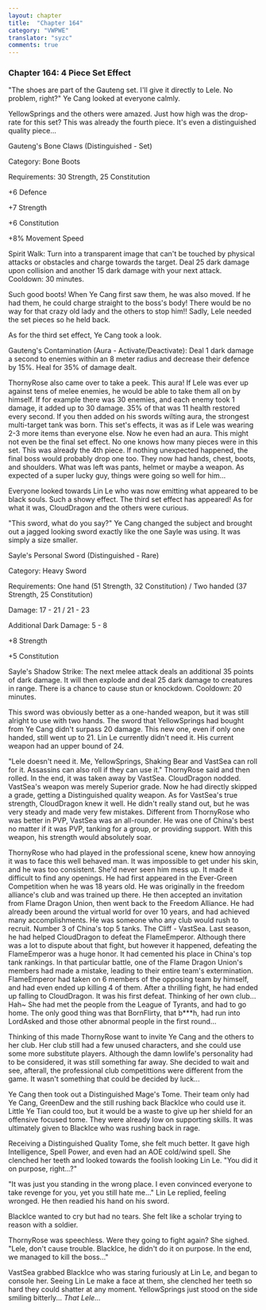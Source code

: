 ```yaml
---
layout: chapter
title:  "Chapter 164"
category: "VWPWE"
translator: "syzc"
comments: true
---
```


### Chapter 164: 4 Piece Set Effect

"The shoes are part of the Gauteng set. I'll give it directly to Lele. No problem, right?" Ye Cang looked at everyone calmly. 

YellowSprings and the others were amazed. Just how high was the drop-rate for this set? This was already the fourth piece. It's even a distinguished quality piece...

Gauteng's Bone Claws (Distinguished - Set)

Category: Bone Boots

Requirements: 30 Strength, 25 Constitution

+6 Defence

+7 Strength

+6 Constitution

+8% Movement Speed

Spirit Walk: Turn into a transparent image that can't be touched by physical attacks or obstacles and charge towards the target. Deal 25 dark damage upon collision and another 15 dark damage with your next attack. Cooldown: 30 minutes.

Such good boots! When Ye Cang first saw them, he was also moved. If he had them, he could charge straight to the boss's body! There would be no way for that crazy old lady and the others to stop him!! Sadly, Lele needed the set pieces so he held back.

As for the third set effect, Ye Cang took a look.

Gauteng's Contamination (Aura - Activate/Deactivate): Deal 1 dark damage a second to enemies within an 8 meter radius and decrease their defence by 15%. Heal for 35% of damage dealt.

ThornyRose also came over to take a peek. This aura! If Lele was ever up against tens of melee enemies, he would be able to take them all on by himself. If for example there was 30 enemies, and each enemy took 1 damage, it added up to 30 damage. 35% of that was 11 health restored every second. If you then added on his swords wilting aura, the strongest multi-target tank was born. This set's effects, it was as if Lele was wearing 2-3 more items than everyone else. Now he even had an aura. This might not even be the final set effect. No one knows how many pieces were in this set. This was already the 4th piece. If nothing unexpected happened, the final boss would probably drop one too. They now had hands, chest, boots, and shoulders. What was left was pants, helmet or maybe a weapon. As expected of a super lucky guy, things were going so well for him...

Everyone looked towards Lin Le who was now emitting what appeared to be black souls. Such a showy effect. The third set effect has appeared! As for what it was, CloudDragon and the others were curious.

"This sword, what do you say?" Ye Cang changed the subject and brought out a jagged looking sword exactly like the one Sayle was using. It was simply a size smaller.

Sayle's Personal Sword (Distinguished - Rare)

Category: Heavy Sword

Requirements: One hand (51 Strength, 32 Constitution) / Two handed (37 Strength, 25 Constitution)

Damage: 17 - 21 / 21 - 23

Additional Dark Damage: 5 - 8

+8 Strength

+5 Constitution

Sayle's Shadow Strike: The next melee attack deals an additional 35 points of dark damage. It will then explode and deal 25 dark damage to creatures in range. There is a chance to cause stun or knockdown. Cooldown: 20 minutes.

This sword was obviously better as a one-handed weapon, but it was still alright to use with two hands. The sword that YellowSprings had bought from Ye Cang didn't surpass 20 damage. This new one, even if only one handed, still went up to 21. Lin Le currently didn't need it. His current weapon had an upper bound of 24. 

"Lele doesn't need it. Me, YellowSprings, Shaking Bear and VastSea can roll for it. Assassins can also roll if they can use it." ThornyRose said and then rolled. In the end, it was taken away by VastSea. CloudDragon nodded. VastSea's weapon was merely Superior grade. Now he had directly skipped a grade, getting a Distinguished quality weapon. As for VastSea's true strength, CloudDragon knew it well. He didn't really stand out, but he was very steady and made very few mistakes. Different from ThornyRose who was better in PVP, VastSea was an all-rounder. He was one of China's best no matter if it was PVP, tanking for a group, or providing support. With this weapon, his strength would absolutely soar.

ThornyRose who had played in the professional scene, knew how annoying it was to face this well behaved man. It was impossible to get under his skin, and he was too consistent. She'd never seen him mess up. It made it difficult to find any openings. He had first appeared in the Ever-Green Competition when he was 18 years old. He was originally in the freedom alliance's club and was trained up there. He then accepted an invitation from Flame Dragon Union, then went back to the Freedom Alliance. He had already been around the virtual world for over 10 years, and had achieved many accomplishments. He was someone who any club would rush to recruit. Number 3 of China's top 5 tanks. The Cliff - VastSea. Last season, he had helped CloudDragon to defeat the FlameEmperor. Although there was a lot to dispute about that fight, but however it happened, defeating the FlameEmperor was a huge honor. It had cemented his place in China's top tank rankings. In that particular battle, one of the Flame Dragon Union's members had made a mistake, leading to their entire team's extermination. FlameEmperor had taken on 6 members of the opposing team by himself, and had even ended up killing 4 of them. After a thrilling fight, he had ended up falling to CloudDragon. It was his first defeat. Thinking of her own club... Hah~ She had met the people from the League of Tyrants, and had to go home. The only good thing was that BornFlirty, that b\*\*\*h, had run into LordAsked and those other abnormal people in the first round...

Thinking of this made ThornyRose want to invite Ye Cang and the others to her club. Her club still had a few unused characters, and she could use some more substitute players. Although the damn lowlife's personality had to be considered, it was still something far away. She decided to wait and see, afterall, the professional club competittions were different from the game. It wasn't something that could be decided by luck...

Ye Cang then took out a Distinguished Mage's Tome. Their team only had Ye Cang, GreenDew and the still rushing back BlackIce who could use it. Little Ye Tian could too, but it would be a waste to give up her shield for an offensive focused tome. They were already low on supporting skills. It was ultimately given to BlackIce who was rushing back in rage.

Receiving a Distinguished Quality Tome, she felt much better. It gave high Intelligence, Spell Power, and even had an AOE cold/wind spell. She clenched her teeth and looked towards the foolish looking Lin Le. "You did it on purpose, right...?"

"It was just you standing in the wrong place. I even convinced everyone to take revenge for you, yet you still hate me..." Lin Le replied, feeling wronged. He then readied his hand on his sword.

BlackIce wanted to cry but had no tears. She felt like a scholar trying to reason with a soldier.

ThornyRose was speechless. Were they going to fight again? She sighed. "Lele, don't cause trouble. BlackIce, he didn't do it on purpose. In the end, we managed to kill the boss..."

VastSea grabbed BlackIce who was staring furiously at Lin Le, and began to console her. Seeing Lin Le make a face at them, she clenched her teeth so hard they could shatter at any moment. YellowSprings just stood on the side smiling bitterly... *That Lele...*
